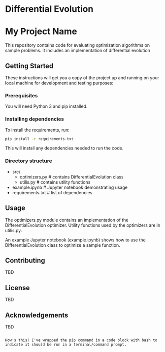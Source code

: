 # Differential Evolution

# My Project Name

This repository contains code for evaluating optimization algorithms on sample problems. It includes an implementation of differential evolution

## Getting Started

These instructions will get you a copy of the project up and running on your local machine for development and testing purposes:

### Prerequisites

You will need Python 3 and pip installed. 

### Installing dependencies

To install the requirements, run:

```bash
pip install -r requirements.txt
```

This will install any dependencies needed to run the code.

### Directory structure

- src/
  - optimizers.py # contains DifferentialEvolution class
  - utilis.py # contains utility functions
- example.ipynb # Jupyter notebook demonstrating usage
- requirements.txt # list of dependencies

## Usage

The optimizers.py module contains an implementation of the DifferentialEvolution optimizer. Utility functions used by the optimizers are in utilis.py.

An example Jupyter notebook (example.ipynb) shows how to use the DifferentialEvolution class to optimize a sample function.

## Contributing

TBD

## License 

TBD

## Acknowledgements

TBD
```

How's this? I've wrapped the pip command in a code block with bash to indicate it should be run in a terminal/command prompt.

